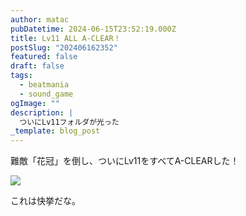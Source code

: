 ```yaml
---
author: matac
pubDatetime: 2024-06-15T23:52:19.000Z
title: Lv11 ALL A-CLEAR！
postSlug: "202406162352"
featured: false
draft: false
tags:
  - beatmania
  - sound_game
ogImage: ""
description: |
  ついにLv11フォルダが光った
_template: blog_post
---
```


難敵「花冠」を倒し、ついにLv11をすべてA-CLEARした！

![](/img/lv11-all-ac.jpg)

これは快挙だな。

